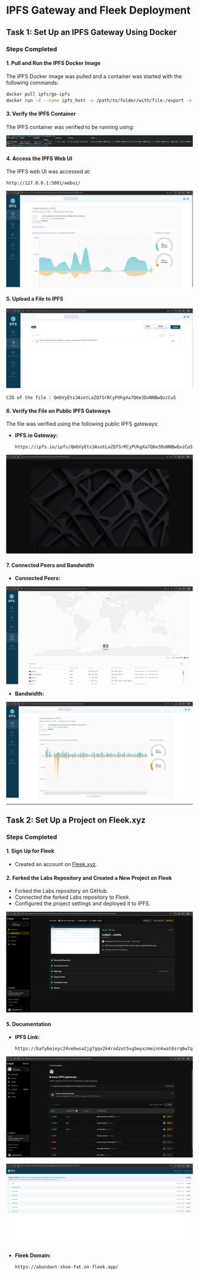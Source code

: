 # IPFS Gateway and Fleek Deployment


## **Task 1: Set Up an IPFS Gateway Using Docker**


### **Steps Completed**

#### **1. Pull and Run the IPFS Docker Image**
The IPFS Docker image was pulled and a container was started with the following commands:

```bash
docker pull ipfs/go-ipfs
docker run -d --name ipfs_host -v /path/to/folder/with/file:/export -v ipfs_data:/data/ipfs -p 8080:8080 -p 4001:4001 -p 5001:5001 ipfs/go-ipfs
```

#### **3. Verify the IPFS Container**
The IPFS container was verified to be running using:

![](images/image0.png)

#### **4. Access the IPFS Web UI**
The IPFS web UI was accessed at:
```
http://127.0.0.1:5001/webui/
```

![](images/image1.png)

#### **5. Upload a File to IPFS**

![](images/image2.png)

```
CID of the file : QmbVyEts3AsotLaZQfSrRCyPUhgXa7Q6e3DoNNBwQvzCuS
```

#### **6. Verify the File on Public IPFS Gateways**
The file was verified using the following public IPFS gateways:
- **IPFS.io Gateway:**
  ```
  https://ipfs.io/ipfs/QmbVyEts3AsotLaZQfSrRCyPUhgXa7Q6e3DoNNBwQvzCuS
  ```
![](images/image3.png)



#### **7. Connected Peers and Bandwidth**
- **Connected Peers:** 

![](images/image4.png)

- **Bandwidth:**

![](images/image9.png)

---

## **Task 2: Set Up a Project on Fleek.xyz**

### **Steps Completed**

#### **1. Sign Up for Fleek**
- Created an account on [Fleek.xyz](https://fleek.xyz/).

#### **2. Forked the Labs Repository and Created a New Project on Fleek**
- Forked the Labs repository on GitHub.
- Connected the forked Labs repository to Fleek.
- Configured the project settings and deployed it to IPFS.

![](images/image5.png)


#### **5. Documentation**
- **IPFS Link:**
  ```
  https://bafybeieyc24ve6wsa2jg7gqx2k4rodzut5xgbwyxzmeinnkwat6srq6w7q.ipfs.dweb.link/
  ```

![](images/image6.png)


![](images/image7.png)


- **Fleek Domain:**
  ```
  https://abundant-shoe-fat.on-fleek.app/
  ```

